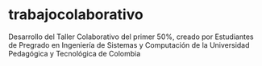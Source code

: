 # trabajocolaborativo
Desarrollo del Taller Colaborativo del primer 50%, creado por Estudiantes de Pregrado en Ingeniería de Sistemas y Computación de la Universidad Pedagógica y Tecnológica de Colombia
